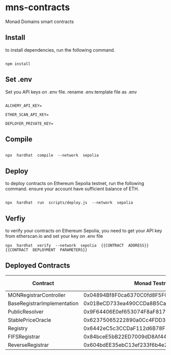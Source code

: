 
# mns-contracts

Monad Domains smart contracts

## Install

to install dependencies, run the following command.

```shell

npm install

``` 

## Set .env

Set you API keys on .env file. rename .env.template file as .env

```shell

ALCHEMY_API_KEY=

ETHER_SCAN_API_KEY=

DEPLOYER_PRIVATE_KEY=

```

## Compile

```shell

npx  hardhat  compile  --network  sepolia

```

## Deploy

to deploy contracts on Ethereum Sepolia testnet, run the following command. ensure your account have sufficient balance of ETH.

```shell

npx  hardhat  run  scripts/deploy.js  --network  sepolia

```


## Verfiy

to verify your contracts on Ethereum Sepolia, you need to get your API key from etherscan.io and set your key on .env file

```shell
npx  hardhat  verify  --network  sepolia  {{CONTRACT  ADDRESS}}  {{CONTRACT  DEPLOYMENT  PARAMETERS}}
```

## Deployed Contracts
|Contract| Monad Testnet | Monad Mainnet |
|--|--|--|
| MONRegistrarController | 0x04894Bf8F0ca6370C0fd8F5FCE3158033b46d979 | |
| BaseRegistrarImplementation | 0x01BeCD733ea490CCDa8B5Caa97381E67BFA5249D | |
| PublicResolver | 0x9F64406E0ef653074F8aF8178f0717e766A32764 | |
| StablePriceOracle | 0x62375065222890a0Cc4FDD3D89c3dD3AC2850708 | |
| Registry | 0x6442eC5c3CCDaF112d6B78F9189cD111d516fE1E | |
| FIFSRegistrar | 0x84bceE5bB22ED7009dD8Af44fb4b74088c4F4C15 | |
| ReverseRegistrar | 0x604bdEE35ebC13ef233f6b4e20613061fDf5C7E5 | |
